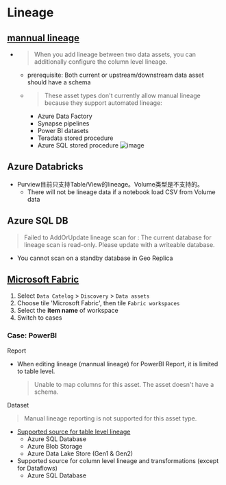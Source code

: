 # Lineage

## [mannual lineage](https://learn.microsoft.com/en-us/purview/catalog-lineage-user-guide#manual-lineage)
- > When you add lineage between two data assets, you can additionally configure the column level lineage.
  - prerequisite: Both current or upstream/downstream data asset should have a schema 
  - > These asset types don't currently allow manual lineage because they support automated lineage:
    - Azure Data Factory
    - Synapse pipelines
    - Power BI datasets
    - Teradata stored procedure
    - Azure SQL stored procedure
    ![image](https://github.com/user-attachments/assets/43e74e6d-cfbd-486b-976f-ce3fa5641900)


## Azure Databricks
- Purview目前只支持Table/View的lineage。Volume类型是不支持的。
  - There will not be lineage data if a notebook load CSV from Volume data

## Azure SQL DB
> Failed to AddOrUpdate lineage scan for <scan-name>: The current database for lineage scan is read-only. Please update with a writeable database.
- You cannot scan on a standby database in Geo Replica

## [Microsoft Fabric](https://learn.microsoft.com/en-us/purview/how-to-lineage-fabric)
1. Select `Data Catelog` > `Discovery` > `Data assets`
2. Choose tile 'Microsoft Fabric', then tile `Fabric workspaces`
3. Select the **item name** of workspace
4. Switch to cases

### Case: PowerBI

Report
- When editing lineage (mannual lineage) for PowerBI Report, it is limited to table level.
  > Unable to map columns for this asset. The asset doesn't have a schema.

Dataset
> Manual lineage reporting is not supported for this asset type.
- [Supported source for table level lineage](https://learn.microsoft.com/en-us/purview/how-to-lineage-powerbi#lineage-of-power-bi-artifacts-in-microsoft-purview)
  - Azure SQL Database
  - Azure Blob Storage
  - Azure Data Lake Store (Gen1 & Gen2)
- Supported source for column level lineage and transformations (except for Dataflows)
  - Azure SQL Database
